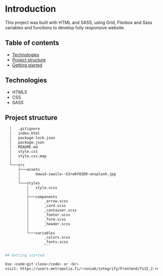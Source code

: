 # Introduction

This project was built with HTML and SASS, using Grid, Flexbox and Sass variables and functions to develop fully responsive website.

## Table of contents

- [Technologies](#technologies)
- [Project structure](#project-structure)
- [Getting started](#getting-started)

## Technologies

- HTML5
- CSS
- SASS

## Project structure
```bash
  │   .gitignore
  │   index.html
  │   package-lock.json
  │   package.json
  │   README.md
  │   style.css
  │   style.css.map
  │
  └───src
      ├───assets
      │       dawid-zawila--G3rw6Y02D0-unsplash.jpg
      │
      └───styles
          │   style.scss
          │
          ├───components
          │       _arrow.scss
          │       _card.scss
          │       _container.scss
          │       _footer.scss
          │       _form.scss
          │       _header.scss
          │
          └───variables
                  _colors.scss
                  _fonts.scss
                  ```

## Getting started

Use <code>git clone</code> or <br>
visit: https://users.metropolia.fi/~roniak/integrify/Frontend/fs15_2-responsive-design/
